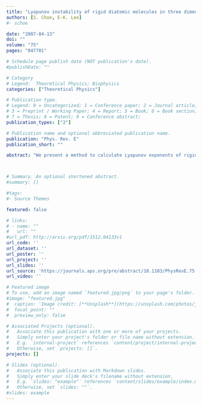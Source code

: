 ```yaml
---
title: "Lyapunov instability of rigid diatomic molecules in three dimensions: A simpler method"
authors: [S. Choe, E-K. Lee]
#- schoe 

date: "2007-04-13"
doi: ""
volume: "75"
pages: "047701"

# Schedule page publish date (NOT publication's date).
#publishDate: ""

# Category
# Legend:  Theoretical Physics; Biophysics
categories: ["Theoretical Physics"]

# Publication type.
# Legend: 0 = Uncategorized; 1 = Conference paper; 2 = Journal article;
# 3 = Preprint / Working Paper; 4 = Report; 5 = Book; 6 = Book section;
# 7 = Thesis; 8 = Patent; 9 = Conference abstract;
publication_types: ["2"]

# Publication name and optional abbreviated publication name.
publication: "Phys. Rev. E"
publication_short: ""

abstract: "We present a method to calculate Lyapunov exponents of rigid diatomic molecules in three dimensions (12N-dimensional phase space). The spectra of Lyapunov exponents are obtained for 32 rigid diatomic molecules interacting through the Weeks-Chandler-Anderson potential for various bond length and densities, and compared with those of Shin et al. [Phys. Rev. E 64, 041106 (2001)]. Our algorithm is easy to implement and total CPU time is relatively inexpensive."



# Summary. An optional shortened abstract.
#summary: []

#tags:
#- Source Themes

featured: false

# links:
# - name: ""
#   url: ""
#url_pdf: http://arxiv.org/pdf/1512.04133v1
url_code: ''
url_dataset: ''
url_poster: ''
url_project: ''
url_slides: ''
url_source: 'https://journals.aps.org/pre/abstract/10.1103/PhysRevE.75.047701'
url_video: ''

# Featured image
# To use, add an image named `featured.jpg/png` to your page's folder. 
#image: "featured.jpg"
#  caption: 'Image credit: [**Unsplash**](https://unsplash.com/photos/jdD8gXaTZsc)'
#  focal_point: ""
#  preview_only: false

# Associated Projects (optional).
#   Associate this publication with one or more of your projects.
#   Simply enter your project's folder or file name without extension.
#   E.g. `internal-project` references `content/project/internal-project/index.md`.
#   Otherwise, set `projects: []`.
projects: []

# Slides (optional).
#   Associate this publication with Markdown slides.
#   Simply enter your slide deck's filename without extension.
#   E.g. `slides: "example"` references `content/slides/example/index.md`.
#   Otherwise, set `slides: ""`.
#slides: example
---
```


